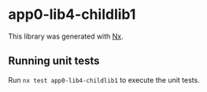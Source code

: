 # app0-lib4-childlib1

This library was generated with [Nx](https://nx.dev).

## Running unit tests

Run `nx test app0-lib4-childlib1` to execute the unit tests.
